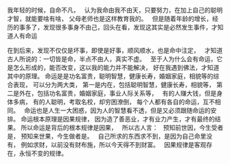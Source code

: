 我年轻的时候，自命不凡，
&nbsp;
认为我命由我不由天，只要努力，在加上自己的聪明才智，就能要啥有啥，
父母老师也是这样教育我的。
&nbsp;
但是随着年龄的增长，经历的事多了，发现很多事身不由己，回头在看，发现这其实是必然发生事件，才知道人有命运

在到后来，发现不仅仅是坏事，即使是好事，顺风顺水，也是命中注定，
&nbsp;
才知道古人所说的：一切皆是命，半点不由人，真实不虚。
&nbsp;
至于人为什么会有命运，它是怎么形成的，能否改变，这以我的能力并不能解决，
好在我遇到佛法，才知道其中的原理。
命运是是功名富贵，聪明智慧，健康长寿，婚姻家庭，相貌等的综合表现，
可以分为两大类，
第一是内在，包括聪明智慧，健康长寿，相貌等，
第二是外在，包括功名富贵，婚姻家庭，事业人际关系等，
&nbsp;
有的人赚大钱，但是身体多病，
有的人聪明，考取名校，却穷困潦倒，
每个人都有各自的命运，互不相同。
&nbsp;
命运也是人生一大困惑，因为人的智慧看不透，但是又必须跟随命运的安排。
命运根本原理是因果规律，
因为造了善恶业，才有业力产生，才有最终的结果。
所以命运是背后的根本规律是因果，
&nbsp;
所以古人言：
&nbsp;
预知前世因，今生受者是，
预知来世果，今生做者是。
&nbsp;
自己所求的东西求不到，是因为自己命里没有，
例如求财，以前没有财布施，所以今天得不到财富。
&nbsp;
因果规律是客观存在，永恒不变的规律。